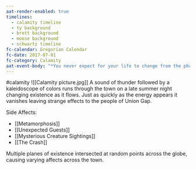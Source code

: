 ```yaml
---
aat-render-enabled: true
timelines:
  - calamity timeline
  - ty background
  - brett background
  - moose background
  - schwartz timeline
fc-calendar: Gregorian Calendar
fc-date: 2017-07-01
fc-category: Calamity
aat-event-body: "*You never expect for your life to change from the phantasmical. *"
---
```

#calamity
![[Calamity picture.jpg]]
A sound of thunder followed by a kaleidoscope of colors runs through the town on a late summer night changing existence as it flows. Just as quickly as the energy appears it vanishes leaving strange effects to the people of Union Gap. 

Side Affects:
- [[Metamorphosis]]
- [[Unexpected Guests]] 
- [[Mysterious Creature Sightings]]
- [[The Crash]]







Multiple planes of existence intersected at random points across the globe, causing varying affects across the town. 